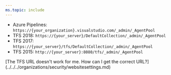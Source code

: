 ```yaml
---
ms.topic: include
---
```


<ul>
<li>Azure Pipelines: <code>https:&#x2F;&#x2F;{your_organization}.visualstudio.com/_admin/_AgentPool</code></li>

<li>TFS 2018: <code>https:&#x2F;&#x2F;{your_server}/DefaultCollection/_admin/_AgentPool</code></li>

<li>TFS 2017: <code>https:&#x2F;&#x2F;{your_server}/tfs/DefaultCollection/_admin/_AgentPool</code></li>

<li>TFS 2015: <code>http:&#x2F;&#x2F;{your_server}:8080/tfs/_admin/_AgentPool</code></li>
</ul>

<p>[The TFS URL doesn't work for me. How can I get the correct URL?](../../../organizations/security/websitesettings.md)</p>


